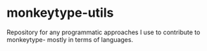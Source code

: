 # monkeytype-utils
Repository for any programmatic approaches I use to contribute to monkeytype- mostly in terms of languages.
